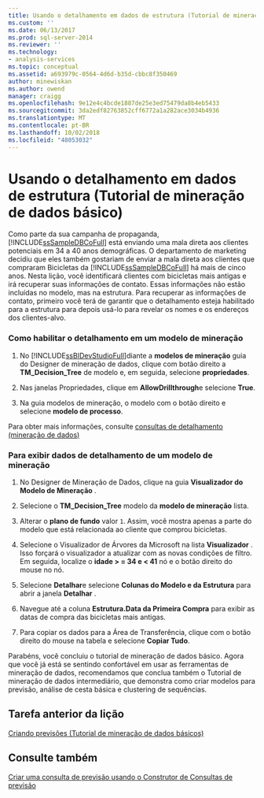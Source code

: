 ```yaml
---
title: Usando o detalhamento em dados de estrutura (Tutorial de mineração de dados básico) | Microsoft Docs
ms.custom: ''
ms.date: 06/13/2017
ms.prod: sql-server-2014
ms.reviewer: ''
ms.technology:
- analysis-services
ms.topic: conceptual
ms.assetid: a693979c-0564-4d6d-b35d-cbbc8f350469
author: minewiskan
ms.author: owend
manager: craigg
ms.openlocfilehash: 9e12e4c4bcde1887de25e3ed75479da8b4eb5433
ms.sourcegitcommit: 3da2edf82763852cff6772a1a282ace3034b4936
ms.translationtype: MT
ms.contentlocale: pt-BR
ms.lasthandoff: 10/02/2018
ms.locfileid: "48053032"
---
```

# <a name="using-drillthrough-on-structure-data-basic-data-mining-tutorial"></a>Usando o detalhamento em dados de estrutura (Tutorial de mineração de dados básico)
  Como parte da sua campanha de propaganda, [!INCLUDE[ssSampleDBCoFull](../includes/sssampledbcofull-md.md)] está enviando uma mala direta aos clientes potenciais em 34 a 40 anos demográficas. O departamento de marketing decidiu que eles também gostariam de enviar a mala direta aos clientes que compraram Bicicletas da [!INCLUDE[ssSampleDBCoFull](../includes/sssampledbcofull-md.md)] há mais de cinco anos. Nesta lição, você identificará clientes com bicicletas mais antigas e irá recuperar suas informações de contato. Essas informações não estão incluídas no modelo, mas na estrutura. Para recuperar as informações de contato, primeiro você terá de garantir que o detalhamento esteja habilitado para a estrutura para depois usá-lo para revelar os nomes e os endereços dos clientes-alvo.  
  
### <a name="to-enable-drillthrough-on-a-mining-model"></a>Como habilitar o detalhamento em um modelo de mineração  
  
1.  No [!INCLUDE[ssBIDevStudioFull](../includes/ssbidevstudiofull-md.md)]diante a **modelos de mineração** guia do Designer de mineração de dados, clique com botão direito a **TM_Decision_Tree** de modelo e, em seguida, selecione **propriedades**.  
  
2.  Nas janelas Propriedades, clique em **AllowDrillthrough**e selecione **True**.  
  
3.  Na guia modelos de mineração, o modelo com o botão direito e selecione **modelo de processo**.  
  
 Para obter mais informações, consulte [consultas de detalhamento &#40;mineração de dados&#41;](../../2014/analysis-services/data-mining/drillthrough-queries-data-mining.md)  
  
### <a name="to-view-drillthrough-data-from-a-mining-model"></a>Para exibir dados de detalhamento de um modelo de mineração  
  
1.  No Designer de Mineração de Dados, clique na guia **Visualizador do Modelo de Mineração** .  
  
2.  Selecione o **TM_Decision_Tree** modelo da **modelo de mineração** lista.  
  
3.  Alterar o **plano de fundo** valor `1`. Assim, você mostra apenas a parte do modelo que está relacionada ao cliente que comprou bicicletas.  
  
4.  Selecione o Visualizador de Árvores da Microsoft na lista **Visualizador** . Isso forçará o visualizador a atualizar com as novas condições de filtro. Em seguida, localize o **idade > = 34 e < 41** nó e o botão direito do mouse no nó.  
  
5.  Selecione **Detalhar**e selecione **Colunas do Modelo e da Estrutura** para abrir a janela **Detalhar** .  
  
6.  Navegue até a coluna **Estrutura.Data da Primeira Compra** para exibir as datas de compra das bicicletas mais antigas.  
  
7.  Para copiar os dados para a Área de Transferência, clique com o botão direito do mouse na tabela e selecione **Copiar Tudo**.  
  
 Parabéns, você concluiu o tutorial de mineração de dados básico. Agora que você já está se sentindo confortável em usar as ferramentas de mineração de dados, recomendamos que conclua também o Tutorial de mineração de dados intermediário, que demonstra como criar modelos para previsão, análise de cesta básica e clustering de sequências.  
  
## <a name="previous-task-in-lesson"></a>Tarefa anterior da lição  
 [Criando previsões &#40;Tutorial de mineração de dados básicos&#41;](../../2014/tutorials/creating-predictions-basic-data-mining-tutorial.md)  
  
## <a name="see-also"></a>Consulte também  
 [Criar uma consulta de previsão usando o Construtor de Consultas de previsão](../../2014/analysis-services/data-mining/create-a-prediction-query-using-the-prediction-query-builder.md)  
  
  
